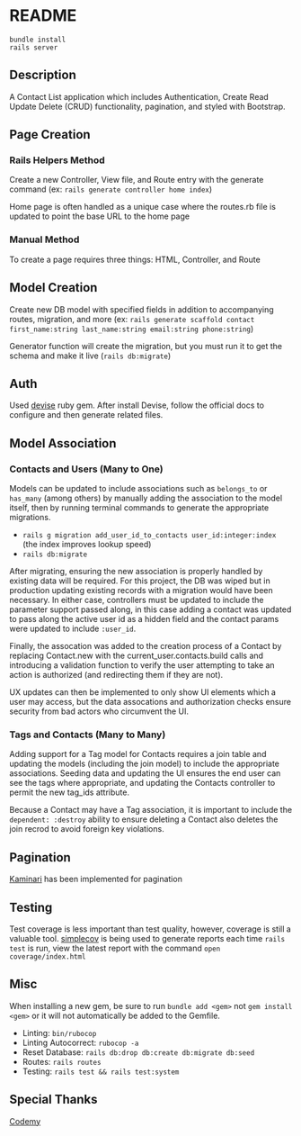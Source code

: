 # README

```
bundle install
rails server
```

## Description

A Contact List application which includes Authentication, Create Read Update Delete (CRUD) functionality, pagination, and styled with Bootstrap.

## Page Creation

### Rails Helpers Method

Create a new Controller, View file, and Route entry with the generate command (ex: `rails generate controller home index`)

Home page is often handled as a unique case where the routes.rb file is updated to point the base URL to the home page

### Manual Method

To create a page requires three things: HTML, Controller, and Route

## Model Creation

Create new DB model with specified fields in addition to accompanying routes, migration, and more (ex: `rails generate scaffold contact first_name:string last_name:string email:string phone:string`)

Generator function will create the migration, but you must run it to get the schema and make it live (`rails db:migrate`)

## Auth

Used [devise](https://rubygems.org/gems/devise) ruby gem.
After install Devise, follow the official docs to configure and then generate related files.

## Model Association

### Contacts and Users (Many to One)

Models can be updated to include associations such as `belongs_to` or `has_many` (among others) by manually adding the association to the model itself, then by running terminal commands to generate the appropriate migrations.

- `rails g migration add_user_id_to_contacts user_id:integer:index` (the index improves lookup speed)
- `rails db:migrate`

After migrating, ensuring the new association is properly handled by existing data will be required. For this project, the DB was wiped but in production updating existing records with a migration would have been necessary. In either case, controllers must be updated to include the parameter support passed along, in this case adding a contact was updated to pass along the active user id as a hidden field and the contact params were updated to include `:user_id`.

Finally, the assocation was added to the creation process of a Contact by replacing Contact.new with the current_user.contacts.build calls and introducing a validation function to verify the user attempting to take an action is authorized (and redirecting them if they are not).

UX updates can then be implemented to only show UI elements which a user may access, but the data assocations and authorization checks ensure security from bad actors who circumvent the UI.

### Tags and Contacts (Many to Many)

Adding support for a Tag model for Contacts requires a join table and updating the models (including the join model) to include the appropriate associations. Seeding data and updating the UI ensures the end user can see the tags where appropriate, and updating the Contacts controller to permit the new tag_ids attribute.

Because a Contact may have a Tag association, it is important to include the `dependent: :destroy` ability to ensure deleting a Contact also deletes the join recrod to avoid foreign key violations.

## Pagination

[Kaminari](https://github.com/kaminari/kaminari) has been implemented for pagination

## Testing

Test coverage is less important than test quality, however, coverage is still a valuable tool. [simplecov](https://github.com/simplecov-ruby/simplecov) is being used to generate reports each time `rails test` is run, view the latest report with the command `open coverage/index.html`

## Misc

When installing a new gem, be sure to run `bundle add <gem>` not `gem install <gem>` or it will not automatically be added to the Gemfile.

- Linting: `bin/rubocop`
- Linting Autocorrect: `rubocop -a`
- Reset Database: `rails db:drop db:create db:migrate db:seed`
- Routes: `rails routes`
- Testing: `rails test && rails test:system`

## Special Thanks

[Codemy](https://www.youtube.com/watch?v=fmyvWz5TUWg)
